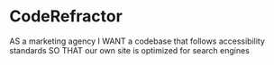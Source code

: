 # CodeRefractor

AS a marketing agency
I WANT a codebase that follows accessibility standards
SO THAT our own site is optimized for search engines

